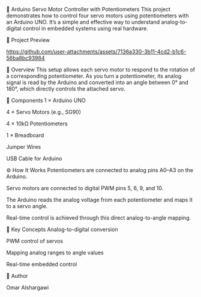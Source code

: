 🔧 Arduino Servo Motor Controller with Potentiometers
This project demonstrates how to control four servo motors using potentiometers with an Arduino UNO. It’s a simple and effective way to understand analog-to-digital control in embedded systems using real hardware.

🎥 Project Preview


https://github.com/user-attachments/assets/7136a330-3b11-4cd2-b1c6-56ba8bc93984


🎯 Overview
This setup allows each servo motor to respond to the rotation of a corresponding potentiometer. As you turn a potentiometer, its analog signal is read by the Arduino and converted into an angle between 0° and 180°, which directly controls the attached servo.

🧰 Components
1 × Arduino UNO

4 × Servo Motors (e.g., SG90)

4 × 10kΩ Potentiometers

1 × Breadboard

Jumper Wires

USB Cable for Arduino

⚙️ How It Works
Potentiometers are connected to analog pins A0–A3 on the Arduino.

Servo motors are connected to digital PWM pins 5, 6, 9, and 10.

The Arduino reads the analog voltage from each potentiometer and maps it to a servo angle.

Real-time control is achieved through this direct analog-to-angle mapping.

🧠 Key Concepts
Analog-to-digital conversion

PWM control of servos

Mapping analog ranges to angle values

Real-time embedded control

👤 Author

Omar Alshargawi



